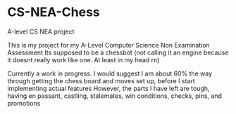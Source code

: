 # CS-NEA-Chess
A-level CS NEA project

This is my project for my A-Level Computer Science Non Examination Assessment
Its supposed to be a chessbot (not calling it an engine because it doesnt really work like one. At least in my head rn)

Currently a work in progress. I would suggest I am about 60% the way through getting the chess board and moves set up, before I start implementing actual features
However, the parts I have left are tough, having en passant, castling, stalemates, win conditions, checks, pins, and promotions


